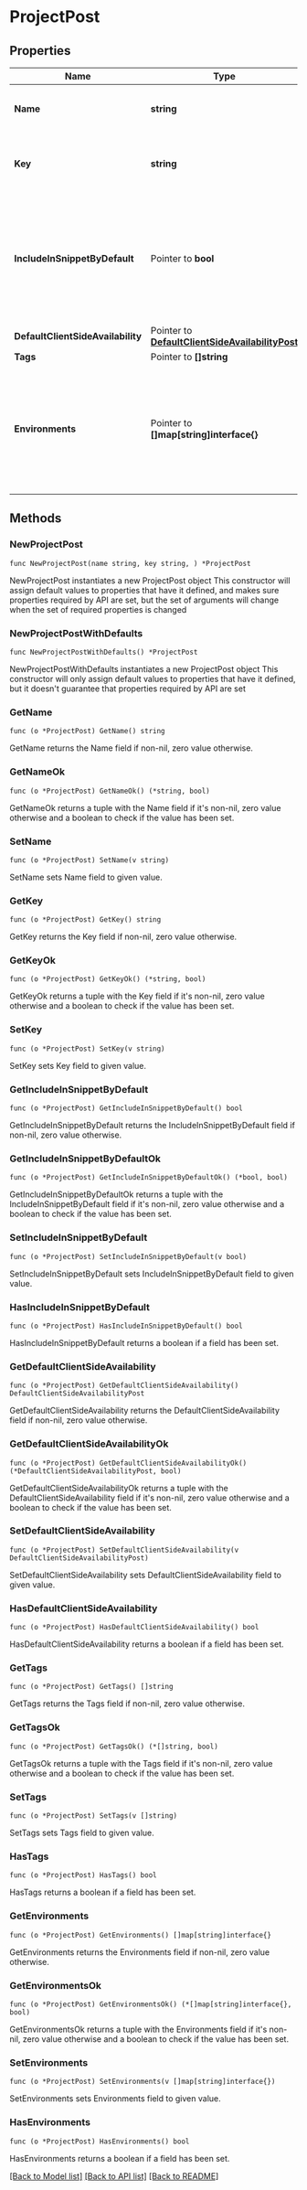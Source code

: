 # ProjectPost

## Properties

Name | Type | Description | Notes
------------ | ------------- | ------------- | -------------
**Name** | **string** | A human-friendly name for the project. | 
**Key** | **string** | A unique key used to reference the project in your code. | 
**IncludeInSnippetByDefault** | Pointer to **bool** | Whether or not flags created in this project are made available to the client-side JavaScript SDK by default. | [optional] 
**DefaultClientSideAvailability** | Pointer to [**DefaultClientSideAvailabilityPost**](DefaultClientSideAvailabilityPost.md) |  | [optional] 
**Tags** | Pointer to **[]string** |  | [optional] 
**Environments** | Pointer to **[]map[string]interface{}** | Creates the provided environments for this project. If omitted default environments will be created instead. | [optional] 

## Methods

### NewProjectPost

`func NewProjectPost(name string, key string, ) *ProjectPost`

NewProjectPost instantiates a new ProjectPost object
This constructor will assign default values to properties that have it defined,
and makes sure properties required by API are set, but the set of arguments
will change when the set of required properties is changed

### NewProjectPostWithDefaults

`func NewProjectPostWithDefaults() *ProjectPost`

NewProjectPostWithDefaults instantiates a new ProjectPost object
This constructor will only assign default values to properties that have it defined,
but it doesn't guarantee that properties required by API are set

### GetName

`func (o *ProjectPost) GetName() string`

GetName returns the Name field if non-nil, zero value otherwise.

### GetNameOk

`func (o *ProjectPost) GetNameOk() (*string, bool)`

GetNameOk returns a tuple with the Name field if it's non-nil, zero value otherwise
and a boolean to check if the value has been set.

### SetName

`func (o *ProjectPost) SetName(v string)`

SetName sets Name field to given value.


### GetKey

`func (o *ProjectPost) GetKey() string`

GetKey returns the Key field if non-nil, zero value otherwise.

### GetKeyOk

`func (o *ProjectPost) GetKeyOk() (*string, bool)`

GetKeyOk returns a tuple with the Key field if it's non-nil, zero value otherwise
and a boolean to check if the value has been set.

### SetKey

`func (o *ProjectPost) SetKey(v string)`

SetKey sets Key field to given value.


### GetIncludeInSnippetByDefault

`func (o *ProjectPost) GetIncludeInSnippetByDefault() bool`

GetIncludeInSnippetByDefault returns the IncludeInSnippetByDefault field if non-nil, zero value otherwise.

### GetIncludeInSnippetByDefaultOk

`func (o *ProjectPost) GetIncludeInSnippetByDefaultOk() (*bool, bool)`

GetIncludeInSnippetByDefaultOk returns a tuple with the IncludeInSnippetByDefault field if it's non-nil, zero value otherwise
and a boolean to check if the value has been set.

### SetIncludeInSnippetByDefault

`func (o *ProjectPost) SetIncludeInSnippetByDefault(v bool)`

SetIncludeInSnippetByDefault sets IncludeInSnippetByDefault field to given value.

### HasIncludeInSnippetByDefault

`func (o *ProjectPost) HasIncludeInSnippetByDefault() bool`

HasIncludeInSnippetByDefault returns a boolean if a field has been set.

### GetDefaultClientSideAvailability

`func (o *ProjectPost) GetDefaultClientSideAvailability() DefaultClientSideAvailabilityPost`

GetDefaultClientSideAvailability returns the DefaultClientSideAvailability field if non-nil, zero value otherwise.

### GetDefaultClientSideAvailabilityOk

`func (o *ProjectPost) GetDefaultClientSideAvailabilityOk() (*DefaultClientSideAvailabilityPost, bool)`

GetDefaultClientSideAvailabilityOk returns a tuple with the DefaultClientSideAvailability field if it's non-nil, zero value otherwise
and a boolean to check if the value has been set.

### SetDefaultClientSideAvailability

`func (o *ProjectPost) SetDefaultClientSideAvailability(v DefaultClientSideAvailabilityPost)`

SetDefaultClientSideAvailability sets DefaultClientSideAvailability field to given value.

### HasDefaultClientSideAvailability

`func (o *ProjectPost) HasDefaultClientSideAvailability() bool`

HasDefaultClientSideAvailability returns a boolean if a field has been set.

### GetTags

`func (o *ProjectPost) GetTags() []string`

GetTags returns the Tags field if non-nil, zero value otherwise.

### GetTagsOk

`func (o *ProjectPost) GetTagsOk() (*[]string, bool)`

GetTagsOk returns a tuple with the Tags field if it's non-nil, zero value otherwise
and a boolean to check if the value has been set.

### SetTags

`func (o *ProjectPost) SetTags(v []string)`

SetTags sets Tags field to given value.

### HasTags

`func (o *ProjectPost) HasTags() bool`

HasTags returns a boolean if a field has been set.

### GetEnvironments

`func (o *ProjectPost) GetEnvironments() []map[string]interface{}`

GetEnvironments returns the Environments field if non-nil, zero value otherwise.

### GetEnvironmentsOk

`func (o *ProjectPost) GetEnvironmentsOk() (*[]map[string]interface{}, bool)`

GetEnvironmentsOk returns a tuple with the Environments field if it's non-nil, zero value otherwise
and a boolean to check if the value has been set.

### SetEnvironments

`func (o *ProjectPost) SetEnvironments(v []map[string]interface{})`

SetEnvironments sets Environments field to given value.

### HasEnvironments

`func (o *ProjectPost) HasEnvironments() bool`

HasEnvironments returns a boolean if a field has been set.


[[Back to Model list]](../README.md#documentation-for-models) [[Back to API list]](../README.md#documentation-for-api-endpoints) [[Back to README]](../README.md)


